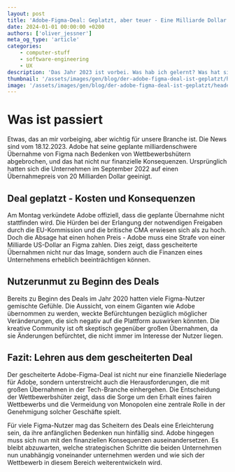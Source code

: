 ```yaml
---
layout: post
title: 'Adobe-Figma-Deal: Geplatzt, aber teuer - Eine Milliarde Dollar Strafe'
date: 2024-01-01 00:00:00 +0200
authors: ['oliver_jessner']
meta_og_type: 'article'
categories:
    - computer-stuff
    - software-engineering
    - UX
description: 'Das Jahr 2023 ist vorbei. Was hab ich gelernt? Was hat sich verändert? Was ist geblieben?'
thumbnail: '/assets/images/gen/blog/der-adobe-figma-deal-ist-geplatzt/header_thumbnail.webp'
image: '/assets/images/gen/blog/der-adobe-figma-deal-ist-geplatzt/header.webp'
---
```


# Was ist passiert

Etwas, das an mir vorbeiging, aber wichtig für unsere Branche ist. Die News sind vom 18.12.2023.
Adobe hat seine geplante milliardenschwere Übernahme von Figma nach Bedenken von Wettbewerbshütern abgebrochen, und das hat nicht nur finanzielle Konsequenzen. Ursprünglich hatten sich die Unternehmen im September 2022 auf einen Übernahmepreis von 20 Milliarden Dollar geeinigt.

## Deal geplatzt - Kosten und Konsequenzen

Am Montag verkündete Adobe offiziell, dass die geplante Übernahme nicht stattfinden wird. Die Hürden bei der Erlangung der notwendigen Freigaben durch die EU-Kommission und die britische CMA erwiesen sich als zu hoch. Doch die Absage hat einen hohen Preis - Adobe muss eine Strafe von einer Milliarde US-Dollar an Figma zahlen. Dies zeigt, dass gescheiterte Übernahmen nicht nur das Image, sondern auch die Finanzen eines Unternehmens erheblich beeinträchtigen können.

## Nutzerunmut zu Beginn des Deals

Bereits zu Beginn des Deals im Jahr 2020 hatten viele Figma-Nutzer gemischte Gefühle. Die Aussicht, von einem Giganten wie Adobe übernommen zu werden, weckte Befürchtungen bezüglich möglicher Veränderungen, die sich negativ auf die Plattform auswirken könnten. Die kreative Community ist oft skeptisch gegenüber großen Übernahmen, da sie Änderungen befürchtet, die nicht immer im Interesse der Nutzer liegen.

## Fazit: Lehren aus dem gescheiterten Deal

Der gescheiterte Adobe-Figma-Deal ist nicht nur eine finanzielle Niederlage für Adobe, sondern unterstreicht auch die Herausforderungen, die mit großen Übernahmen in der Tech-Branche einhergehen. Die Entscheidung der Wettbewerbshüter zeigt, dass die Sorge um den Erhalt eines fairen Wettbewerbs und die Vermeidung von Monopolen eine zentrale Rolle in der Genehmigung solcher Geschäfte spielt.

Für viele Figma-Nutzer mag das Scheitern des Deals eine Erleichterung sein, da ihre anfänglichen Bedenken nun hinfällig sind. Adobe hingegen muss sich nun mit den finanziellen Konsequenzen auseinandersetzen. Es bleibt abzuwarten, welche strategischen Schritte die beiden Unternehmen nun unabhängig voneinander unternehmen werden und wie sich der Wettbewerb in diesem Bereich weiterentwickeln wird.
